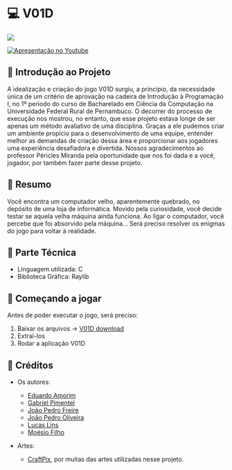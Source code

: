 # :computer: V01D

![](https://github.com/moesio-f/V01D/blob/master/.github/trailer.gif)

[![Apresentação no Youtube](http://img.youtube.com/vi/VIhKoEdiUeY/0.jpg)](https://www.youtube.com/watch?v=VIhKoEdiUeY)

## :mag_right: Introdução ao Projeto

A idealização e criação do jogo V01D surgiu, a princípio, da necessidade única de um critério de aprovação na cadeira de Introdução à Programação I, no 1º período do curso de Bacharelado em Ciência da Computação na Universidade Federal Rural de Pernambuco. O decorrer do processo de execução nos mostrou, no entanto, que esse projeto estava longe de ser apenas um método avaliativo de uma disciplina. Graças a ele pudemos criar um ambiente propício para o desenvolvimento de uma equipe, entender melhor as demandas de criação dessa área e proporcionar aos jogadores uma experiência desafiadora e divertida. Nossos agradecimentos ao professor Péricles Miranda pela oportunidade que nos foi dada e a você, jogador, por também fazer parte desse projeto.


## :book: Resumo
Você encontra um computador velho, aparentemente quebrado, 
no depósito de uma loja de informática. Movido pela curiosidade,
você decide testar se aquela velha máquina ainda funciona. 
Ao ligar o computador, você percebe que foi absorvido pela máquina...
Será preciso resolver os enigmas do jogo para voltar à realidade.



## :wrench: Parte Técnica

* Linguagem utilizada: C
* Biblioteca Gráfica: Raylib


## :floppy_disk: Começando a jogar

Antes de poder executar o jogo, será preciso:

1. Baixar os arquivos -> [V01D download](https://github.com/moesio-f/V01D/releases)
2. Extraí-los
3. Rodar a aplicação V01D

## :briefcase: Créditos

- Os autores:
  - [Eduardo Amorim](https://github.com/Pudim-mm)
  - [Gabriel Pimentel](https://github.com/deepstrings)
  - [João Pedro Freire](https://github.com/mrjohnnus)
  - [João Pedro Oliveira](https://github.com/joaopedroods)
  - [Lucas Lins](https://github.com/lucas-lins)
  - [Moésio Filho](https://github.com/moesio-f)
  
 - Artes:
     - [CraftPix](https://craftpix.net), por muitas das artes utilizadas nesse projeto.
